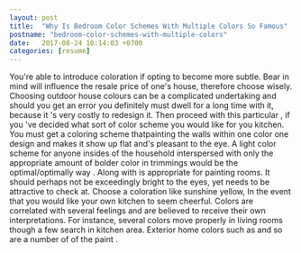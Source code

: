 ```yaml
---
layout: post
title:  "Why Is Bedroom Color Schemes With Multiple Colors So Famous"
postname: "bedroom-color-schemes-with-multiple-colors"
date:   2017-08-24 10:14:03 +0700
categories: [resume]
---
```

You're able to introduce coloration if opting to become more subtle. Bear in mind will influence the resale price of one's house, therefore choose wisely. Choosing outdoor house colours can be a complicated undertaking and should you get an error you definitely must dwell for a long time with it, because it 's very costly to redesign it. Then proceed with this particular , if you 've decided what sort of color scheme you would like for you kitchen. You must get a coloring scheme thatpainting the walls within one color one design and makes it show up flat and's pleasant to the eye. A light color scheme for anyone insides of the household interspersed with only the appropriate amount of bolder color in trimmings would be the optimal/optimally way . Along with is appropriate for painting rooms. It should perhaps not be exceedingly bright to the eyes, yet needs to be attractive to check at. Choose a coloration like sunshine yellow, In the event that you would like your own kitchen to seem cheerful. Colors are correlated with several feelings and are believed to receive their own interpretations. For instance, several colors move properly in living rooms though a few search in kitchen area. Exterior home colors such as and so are a number of of the paint .
